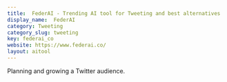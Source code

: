 ```yaml
---
title:  FederAI - Trending AI tool for Tweeting and best alternatives
display_name:  FederAI
category: Tweeting
category_slug: tweeting
key: federai_co
website: https://www.federai.co/
layout: aitool
---
```


Planning and growing a Twitter audience.
